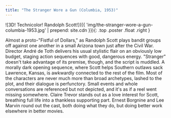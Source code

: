 ```yaml
---
title: "The Stranger Wore a Gun (Columbia, 1953)"
---
```

![3D! Technicolor! Randolph Scott!]({{ 'img/the-stranger-wore-a-gun-columbia-1953.jpg' | prepend: site.cdn }}){: .top .poster .float .right }

Almost a proto-"Fistful of Dollars," as Randolph Scott plays bandit groups off against one another in a small Arizona town just after the Civil War. Director André de Toth delivers his usual stylistic flair on an obviously low budget, staging action sequences with good, dangerous energy. "Stranger" doesn't take advantage of its premise, though, and the script is muddled. A morally dark opening sequence, where Scott helps Southern outlaws sack Lawrence, Kansas, is awkwardly connected to the rest of the film. Most of the characters are never much more than broad archetypes, lashed to the plot, and their dialogue is perfunctory. Small events and whole conversations are referenced but not depicted, and it's as if a reel went missing somewhere. Claire Trevor stands out as a love interest for Scott, breathing full life into a thankless supporting part. Ernest Borgnine and Lee Marvin round out the cast, both doing what they do, but doing better work elsewhere in better movies.